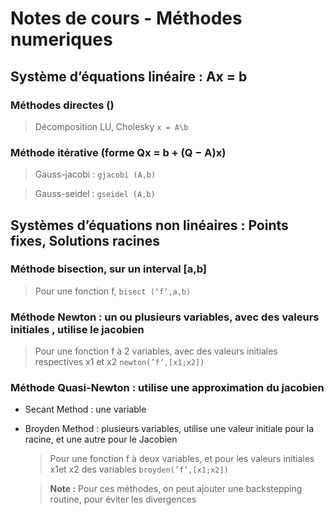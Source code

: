 # Notes de cours - Méthodes numeriques  

## Système d’équations linéaire : Ax = b
### Méthodes directes () 
  > Décomposition LU, Cholesky ` x = A\b `
    
### Méthode itérative (forme Qx = b + (Q − A)x)

  >Gauss-jacobi : `gjacobi (A,b)`
  
  >Gauss-seidel : `gseidel (A,b)`

## Systèmes d’équations non linéaires : Points fixes, Solutions racines
### Méthode bisection, sur un interval [a,b]

  > Pour une fonction f, `bisect (‘f’,a,b)`

### Méthode Newton : un ou plusieurs variables, avec des valeurs initiales , utilise le jacobien

  > Pour une fonction f à 2 variables, avec des valeurs initiales respectives x1 et x2 `newton(’f’,[x1;x2])`

### Méthode Quasi-Newton : utilise une approximation du jacobien

  * Secant Method : une variable

  * Broyden Method : plusieurs variables, utilise une valeur initiale pour la racine, et une autre pour le Jacobien
    > Pour une fonction f à deux variables, et pour les valeurs initiales x1et x2 des variables `broyden(’f’,[x1;x2])`
    
    > **Note :** Pour ces méthodes, on peut ajouter une backstepping routine, pour éviter les divergences


